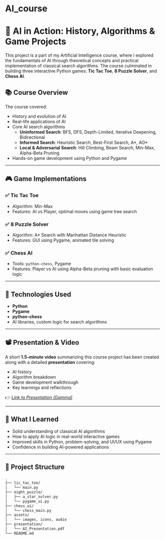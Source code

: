 # AI_course

# 🧠 AI in Action: History, Algorithms & Game Projects

This project is a part of my Artificial Intelligence course, where I explored the fundamentals of AI through theoretical concepts and practical implementation of classical search algorithms. The course culminated in building three interactive Python games: **Tic Tac Toe**, **8 Puzzle Solver**, and **Chess AI**.

## 📚 Course Overview

The course covered:
- History and evolution of AI
- Real-life applications of AI
- Core AI search algorithms
  - **Uninformed Search**: BFS, DFS, Depth-Limited, Iterative Deepening, Bidirectional
  - **Informed Search**: Heuristic Search, Best-First Search, A*, AO*
  - **Local & Adversarial Search**: Hill Climbing, Beam Search, Min-Max, Alpha-Beta Pruning
- Hands-on game development using Python and Pygame

---

## 🎮 Game Implementations

### ✅ Tic Tac Toe
- Algorithm: Min-Max
- Features: AI vs Player, optimal moves using game tree search

### ✅ 8 Puzzle Solver
- Algorithm: A* Search with Manhattan Distance Heuristic
- Features: GUI using Pygame, animated tile solving

### ✅ Chess AI
- Tools: `python-chess`, Pygame
- Features: Player vs AI using Alpha-Beta pruning with basic evaluation logic

---

## 🔧 Technologies Used
- **Python**
- **Pygame**
- **python-chess**
- AI libraries, custom logic for search algorithms

---

## 📽️ Presentation & Video

A short **1.5-minute video** summarizing this course project has been created along with a detailed **presentation** covering:
- AI history
- Algorithm breakdown
- Game development walkthrough
- Key learnings and reflections

👉 *[Link to Presentation (Gamma)](https://gamma.app/docs/AI-in-Action-History-Algorithms-Game-Projects-XXXX)*  


---

## 📝 What I Learned

- Solid understanding of classical AI algorithms
- How to apply AI logic in real-world interactive games
- Improved skills in Python, problem-solving, and UI/UX using Pygame
- Confidence in building AI-powered applications

---

## 📂 Project Structure

```bash
.
├── tic_tac_toe/
│   └── main.py
├── eight_puzzle/
│   ├── a_star_solver.py
│   └── pygame_ui.py
├── chess_ai/
│   └── chess_main.py
├── assets/
│   └── images, icons, audio
├── presentation/
│   └── AI_Presentation.pdf
└── README.md
